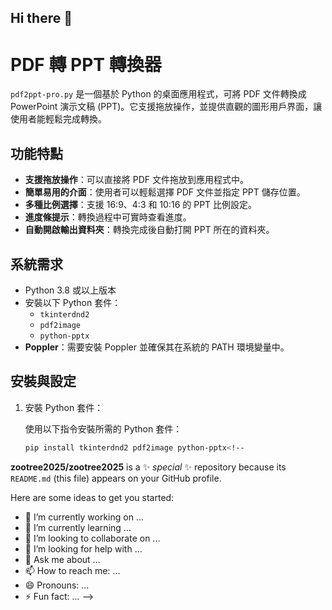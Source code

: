 ## Hi there 👋
# PDF 轉 PPT 轉換器

`pdf2ppt-pro.py` 是一個基於 Python 的桌面應用程式，可將 PDF 文件轉換成 PowerPoint 演示文稿 (PPT)。它支援拖放操作，並提供直觀的圖形用戶界面，讓使用者能輕鬆完成轉換。

## 功能特點

- **支援拖放操作**：可以直接將 PDF 文件拖放到應用程式中。
- **簡單易用的介面**：使用者可以輕鬆選擇 PDF 文件並指定 PPT 儲存位置。
- **多種比例選擇**：支援 16:9、4:3 和 10:16 的 PPT 比例設定。
- **進度條提示**：轉換過程中可實時查看進度。
- **自動開啟輸出資料夾**：轉換完成後自動打開 PPT 所在的資料夾。

## 系統需求

- Python 3.8 或以上版本
- 安裝以下 Python 套件：
  - `tkinterdnd2`
  - `pdf2image`
  - `python-pptx`
- **Poppler**：需要安裝 Poppler 並確保其在系統的 PATH 環境變量中。

## 安裝與設定

1. 安裝 Python 套件：

   使用以下指令安裝所需的 Python 套件：
   ```bash
   pip install tkinterdnd2 pdf2image python-pptx<!--
**zootree2025/zootree2025** is a ✨ _special_ ✨ repository because its `README.md` (this file) appears on your GitHub profile.

Here are some ideas to get you started:

- 🔭 I’m currently working on ...
- 🌱 I’m currently learning ...
- 👯 I’m looking to collaborate on ...
- 🤔 I’m looking for help with ...
- 💬 Ask me about ...
- 📫 How to reach me: ...
- 😄 Pronouns: ...
- ⚡ Fun fact: ...
-->

